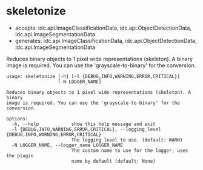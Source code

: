 # skeletonize

* accepts: idc.api.ImageClassificationData, idc.api.ObjectDetectionData, idc.api.ImageSegmentationData
* generates: idc.api.ImageClassificationData, idc.api.ObjectDetectionData, idc.api.ImageSegmentationData

Reduces binary objects to 1 pixel wide representations (skeleton). A binary image is required. You can use the 'grayscale-to-binary' for the conversion.

```
usage: skeletonize [-h] [-l {DEBUG,INFO,WARNING,ERROR,CRITICAL}]
                   [-N LOGGER_NAME]

Reduces binary objects to 1 pixel wide representations (skeleton). A binary
image is required. You can use the 'grayscale-to-binary' for the conversion.

options:
  -h, --help            show this help message and exit
  -l {DEBUG,INFO,WARNING,ERROR,CRITICAL}, --logging_level {DEBUG,INFO,WARNING,ERROR,CRITICAL}
                        The logging level to use. (default: WARN)
  -N LOGGER_NAME, --logger_name LOGGER_NAME
                        The custom name to use for the logger, uses the plugin
                        name by default (default: None)
```
